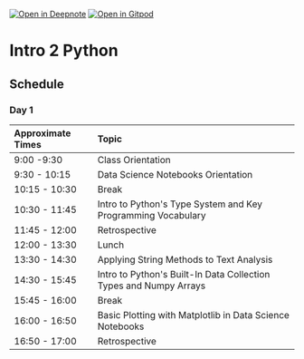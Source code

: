 [![Open in Deepnote](https://deepnote.com/buttons/launch-in-deepnote-small.svg)](https://www.deepnote.com/launch?template=data-science&url=https://github.com/CodingForScientists/Intro2PythonKonstanz2022)
[![Open in Gitpod](https://gitpod.io/button/open-in-gitpod.svg)](https://gitpod.io/#https://github.com/CodingForScientists/Intro2PythonKonstanz2022)



# Intro 2 Python

## Schedule

### Day 1

| Approximate Times | Topic |
| :--  | :--   |
| 9:00 -9:30 | Class Orientation |
| 9:30 - 10:15 | Data Science Notebooks Orientation |
| 10:15 - 10:30 | Break |
| 10:30 - 11:45 | Intro to Python's Type System and Key Programming Vocabulary |
| 11:45 - 12:00 | Retrospective |
| 12:00 - 13:30 | Lunch |
| 13:30 - 14:30 | Applying String Methods to Text Analysis |
| 14:30 - 15:45 | Intro to Python's Built-In Data Collection Types and Numpy Arrays |
| 15:45 - 16:00 | Break |
| 16:00 - 16:50 | Basic Plotting with Matplotlib in Data Science Notebooks |
| 16:50 - 17:00 | Retrospective |

<!-- 
### Day 2

| Approximate Times | Topic                                                     |
| :--               | :--                                                       |
| 9:00 - 10:00      | Numpy Arrays                                              |
| 10:00 - 10:15     | Break                                                     |
| 10:15 - 11:00     | Logical Indexing in Numpy                                 |
| 11:00 - 12:00     | Plotting Distributions in Matplotlib                      |
| 12:00 - 13:30     | Lunch                                                     |
| 13:30 - 15:30     | Matrices in Numpy                                         |
| 15:30 - 15:45     | Break                                                     |
| 15:45 - 16:50     | Basic Image Transformations with Numpy and Matplotlib     |
| 16:50 - 17:00     | Retrospective |


### Day 3

| Approximate Times | Topic                                                     |
| :--               | :--                                                       |
| 9:00 - 9:30       | Warm-Up and Orient to VSCode in GitLab : Lists vs Arrays  |
| 9:30 - 10:15      | T-tests on Arrays with Scipy-Stats                        |
| 10:15 - 10:30     | Break                                                     |
| 10:30 - 11:15     | Introduction to Python Dictionaries                       |
| 11:15 - 11:50     | Intro to Pandas DataFrames, Reading and Writing           |
| 11:50 - 12:00     | Recollect and Reflect                                     |
| 12:00 - 13:30     | Lunch                                                     |
| 13:30 - 14:45     | T-tests on DataFrames with Scipy-Stats and Pingouin       |
| 14:45 - 15:00     | Break                                                     |
| 15:00 - 16:50     | DataFrame Selection and Aggregation                       |
| 16:50 - 17:00     | Recollect and Reflect                                     |


### Day 4

| Approximate Times | Topic                                                     |
| :--               | :--                                                       |
| 09:00 - 10:00     | Plotting with Pandas                                      |
| 10:00 - 10:15     | Break                                                     |
| 10:15 - 11:50     | DataFrame Selection and Aggregation                       |
| 11:50 - 12:00     | Recollect and Reflect                                     |
| 12:00 - 13:30     | Lunch                                                     |
| 13:30 - 14:45     | DataFrame GroupBy and Seaborn CatPlot                     |
| 14:45 - 15:00     | Break                                                     |
| 15:00 - 16:50     | Reshaping DataFrames                                      |
| 16:50 - 17:00     | Recollect and Reflect                                     |


### Day 5

| Approximate Times | Topic                                                     |
| :--               | :--                                                       |
| 09:00 - 09:30     | Project Share                                             |
| 09:30 - 10:20     | Filepaths                                                 |
| 10:20 - 10:35     | Break                                                     |
| 10:35 - 11:50     | Installing Python Locally                                 | 
| 11:50 - 12:00     | Recollect and Reflect                                     |
| 12:00 - 13:30     | Lunch                                                     |
| 13:30 - 14:15     | Conditional Flow: If-Else Blocks in Python                |
| 14:15 - 15:30     | Repeating Work: For Loops in Python                       |
| 15:30 - 15:45     | Break                                                    |
| 15:45 - 16:00     | Workshop Wrap-Up | -->
